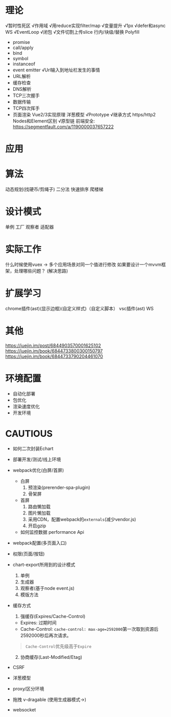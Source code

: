 # 理论
√暂时性死区
√作用域
√用reduce实现filter/map
√变量提升
√1px
√defer和async
WS
√EventLoop
√闭包
√文件切割上传slice
行内/块级/替换
Polyfill
- promise
- call/apply
- bind
- symbol
- instanceof
- event emitter
√Url输入到地址栏发生的事情
- URL解析
- 缓存检查
- DNS解析
- TCP三次握手
- 数据传输
- TCP四次挥手
- 页面渲染
Vue2/3实现原理
洋葱模型
√Prototype
√继承方式
https/http2
Nodes和Element区别
√原型链
前端安全: https://segmentfault.com/a/1190000037657222
# 应用
# 算法
动态规划(找硬币/剪绳子)
二分法
快速排序
爬楼梯
# 设计模式
单例
工厂
观察者
适配器
# 实际工作
什么时候使用vuex
-> 多个应用场景对同一个值进行修改
如果要设计一个mvvm框架，处理哪些问题？
(解决思路)
# 扩展学习
chrome插件(ast)(显示边框)(自定义样式)（自定义脚本）
vsc插件(ast)
WS
# 其他
https://juejin.im/post/6844903570001625102
https://juejin.im/book/6844733800300150797
https://juejin.im/book/6844733790204461070

# 环境配置
- 自动化部署
- 包优化
- 渲染速度优化
- 开发环境

# CAUTIOUS
- 如何二次封装Echart
- 部署开发/测试/线上环境
- webpack优化(白屏/首屏)
  - 白屏
    1. 预渲染(prerender-spa-plugin)
    2. 骨架屏
  - 首屏
    1. 路由懒加载
    2. 图片懒加载
    3. 采用CDN，配置webpack的`externals`(减少vendor.js)
    4. 开启gzip
  - 如何监控数据
  performance Api
- webpack配置(多页面入口)

- 权限(页面/按钮)

- chart-export所用到的设计模式
  1. 单例
  2. 生成器
  3. 观察者(基于node event.js)
  4. 模版方法
  
- 缓存方式
  1. 强缓存(Expires/Cache-Control)
    - Expires: 过期时间
    - Cache-Control: `cache-control: max-age=2592000`第一次取到资源后2592000秒后再次请求。
    > `Cache-Control`优先级高于`Expire`
  2. 协商缓存(Last-Modified/Etag)


- CSRF
- 洋葱模型
- proxy/区分环境
- 拖拽
v-dragable
(使用生成器模式->)
- websocket